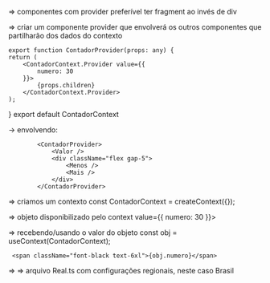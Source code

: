 => componentes com provider preferível ter fragment ao invés de div

=> criar um componente provider que envolverá os outros componentes que partilharão dos dados do contexto

    export function ContadorProvider(props: any) {
    return (
        <ContadorContext.Provider value={{
            numero: 30
        }}>
            {props.children}
        </ContadorContext.Provider>
    );
}
export default ContadorContext

-> envolvendo:

            <ContadorProvider>
                <Valor />
                <div className="flex gap-5">
                    <Menos />
                    <Mais />
                </div>
            </ContadorProvider>

=> criamos um contexto
    const ContadorContext = createContext({});

=> objeto disponibilizado pelo context
    value={{
            numero: 30
        }}>

=> recebendo/usando o valor do objeto
    const obj = useContext(ContadorContext);

     <span className="font-black text-6xl">{obj.numero}</span>

=> => arquivo Real.ts com configurações regionais, neste caso Brasil